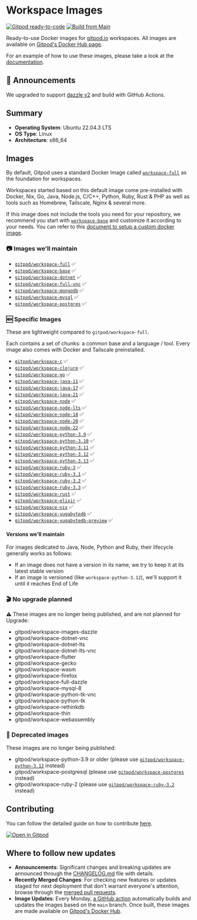 # Workspace Images

[![Gitpod ready-to-code](https://img.shields.io/badge/Gitpod-ready--to--code-908a85?logo=gitpod)](https://gitpod.io/#https://github.com/gitpod-io/workspace-images)
[![Build from Main](https://github.com/gitpod-io/workspace-images/actions/workflows/push-main.yml/badge.svg)](https://github.com/gitpod-io/workspace-images/actions/workflows/push-main.yml)

Ready-to-use Docker images for [gitpod.io](https://www.gitpod.io) workspaces.
All images are available on [Gitpod's Docker Hub page](https://hub.docker.com/u/gitpod).

For an example of how to use these images, please take a look at the [documentation](https://www.gitpod.io/docs/configure/workspaces/workspace-image#configure-a-public-docker-image).

## 📢 Announcements

We upgraded to support [dazzle v2](https://github.com/gitpod-io/dazzle) and build with GitHub Actions.

## Summary

- **Operating System**: Ubuntu 22.04.3 LTS
- **OS Type**: Linux
- **Architecture**: x86_64

## Images

By default, Gitpod uses a standard Docker Image called
[`workspace-full`](https://github.com/gitpod-io/workspace-images/blob/HEAD/dazzle.yaml#L23) as the foundation for workspaces.

Workspaces started based on this default image come pre-installed with
Docker, Nix, Go, Java, Node.js, C/C++, Python, Ruby, Rust & PHP as well as tools such as Homebrew, Tailscale, Nginx & several more.

If this image does not include the tools you need for your repository, we recommend you start with
[`workspace-base`](https://github.com/gitpod-io/workspace-images/blob/HEAD/dazzle.yaml#L3) and customize it according to your needs.
You can refer to this [document to setup a custom docker image](https://www.gitpod.io/docs/configure/workspaces/workspace-image).

### 📷 Images we'll maintain

- [`gitpod/workspace-full`](https://hub.docker.com/r/gitpod/workspace-full) ✅
- [`gitpod/workspace-base`](https://hub.docker.com/r/gitpod/workspace-base) ✅
- [`gitpod/workspace-dotnet`](https://hub.docker.com/r/gitpod/workspace-dotnet) ✅
- [`gitpod/workspace-full-vnc`](https://hub.docker.com/r/gitpod/workspace-full-vnc) ✅
- [`gitpod/workspace-mongodb`](https://hub.docker.com/r/gitpod/workspace-mongodb) ✅
- [`gitpod/workspace-mysql`](https://hub.docker.com/r/gitpod/workspace-mysql) ✅
- [`gitpod/workspace-postgres`](https://hub.docker.com/r/gitpod/workspace-postgres) ✅

### 🆕 Specific Images

These are lightweight compared to `gitpod/workspace-full`.

Each contains a set of chunks: a common base and a language / tool. Every image also comes with Docker and Tailscale preinstalled.

- [`gitpod/workspace-c`](https://hub.docker.com/r/gitpod/workspace-c) ✅
- [`gitpod/workspace-clojure`](https://hub.docker.com/r/gitpod/workspace-clojure) ✅
- [`gitpod/workspace-go`](https://hub.docker.com/r/gitpod/workspace-go) ✅
- [`gitpod/workspace-java-11`](https://hub.docker.com/r/gitpod/workspace-java-11) ✅
- [`gitpod/workspace-java-17`](https://hub.docker.com/r/gitpod/workspace-java-17) ✅
- [`gitpod/workspace-java-21`](https://hub.docker.com/r/gitpod/workspace-java-21) ✅
- [`gitpod/workspace-node`](https://hub.docker.com/r/gitpod/workspace-node) ✅
- [`gitpod/workspace-node-lts`](https://hub.docker.com/r/gitpod/workspace-node-lts) ✅
- [`gitpod/workspace-node-18`](https://hub.docker.com/r/gitpod/workspace-node-18) ✅
- [`gitpod/workspace-node-20`](https://hub.docker.com/r/gitpod/workspace-node-20) ✅
- [`gitpod/workspace-node-22`](https://hub.docker.com/r/gitpod/workspace-node-22) ✅
- [`gitpod/workspace-python-3.9`](https://hub.docker.com/r/gitpod/workspace-python-3.9) ✅
- [`gitpod/workspace-python-3.10`](https://hub.docker.com/r/gitpod/workspace-python-3.10) ✅
- [`gitpod/workspace-python-3.11`](https://hub.docker.com/r/gitpod/workspace-python-3.11) ✅
- [`gitpod/workspace-python-3.12`](https://hub.docker.com/r/gitpod/workspace-python-3.12) ✅
- [`gitpod/workspace-python-3.13`](https://hub.docker.com/r/gitpod/workspace-python-3.13) ✅
- [`gitpod/workspace-ruby-3`](https://hub.docker.com/r/gitpod/workspace-ruby-3) ✅
- [`gitpod/workspace-ruby-3.1`](https://hub.docker.com/r/gitpod/workspace-ruby-3.1) ✅
- [`gitpod/workspace-ruby-3.2`](https://hub.docker.com/r/gitpod/workspace-ruby-3.2) ✅
- [`gitpod/workspace-ruby-3.3`](https://hub.docker.com/r/gitpod/workspace-ruby-3.3) ✅
- [`gitpod/workspace-rust`](https://hub.docker.com/r/gitpod/workspace-rust) ✅
- [`gitpod/workspace-elixir`](https://hub.docker.com/r/gitpod/workspace-elixir) ✅
- [`gitpod/workspace-nix`](https://hub.docker.com/r/gitpod/workspace-nix) ✅
- [`gitpod/workspace-yugabytedb`](https://hub.docker.com/r/gitpod/workspace-yugabytedb) ✅
- [`gitpod/workspace-yugabytedb-preview`](https://hub.docker.com/r/gitpod/workspace-yugabytedb-preview) ✅

#### Versions we'll maintain

For images dedicated to Java, Node, Python and Ruby, their lifecycle generally works as follows:

- If an image does not have a version in its name, we try to keep it at its latest stable version
- If an image is versioned (like `workspace-python-3.12`), we'll support it until it reaches End of Life

### 🎬 No upgrade planned

⚠️ These images are no longer being published, and are not planned for Upgrade:

- gitpod/workspace-images-dazzle
- gitpod/workspace-dotnet-vnc
- gitpod/workspace-dotnet-lts
- gitpod/workspace-dotnet-lts-vnc
- gitpod/workspace-flutter
- gitpod/workspace-gecko
- gitpod/workspace-wasm
- gitpod/workspace-firefox
- gitpod/workspace-full-dazzle
- gitpod/workspace-mysql-8
- gitpod/workspace-python-tk-vnc
- gitpod/workspace-python-tk
- gitpod/workspace-rethinkdb
- gitpod/workspace-thin
- gitpod/workspace-webassembly

### 📢 Deprecated images

These images are no longer being published:

- gitpod/workspace-python-3.9 or older (please use [`gitpod/workspace-python-3.12`](https://hub.docker.com/r/gitpod/workspace-python-3.12) instead)
- gitpod/workspace-postgresql (please use [`gitpod/workspace-postgres`](https://hub.docker.com/r/gitpod/workspace-postgres) instead)
- gitpod/workspace-ruby-2 (please use [`gitpod/workspace-ruby-3.2`](https://hub.docker.com/r/gitpod/workspace-ruby-3.2) instead)

## Contributing

You can follow the detailed guide on how to contribute [here](CONTRIBUTING.md).

[![Open in Gitpod](https://gitpod.io/button/open-in-gitpod.svg)](https://gitpod.io/#https://github.com/gitpod-io/workspace-images)

## Where to follow new updates

- **Announcements**: Significant changes and breaking updates are announced through the [CHANGELOG.md](/CHANGELOG.md) file with details.
- **Recently Merged Changes**: For checking new features or updates staged for next deployment that don't warrant everyone's attention, browse through the [merged pull requests](https://github.com/gitpod-io/workspace-images/pulls?q=is%3Apr+is%3Amerged).
- **Image Updates**: Every Monday, [a GitHub action](https://github.com/gitpod-io/workspace-images/actions/workflows/dockerhub-release.yml?query=is%3Asuccess) automatically builds and updates the images based on the `main` branch. Once built, these images are made available on [Gitpod's Docker Hub](https://hub.docker.com/u/gitpod).
